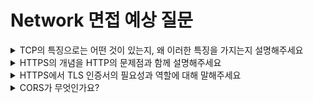 # Network 면접 예상 질문

<details>
<summary>TCP의 특징으로는 어떤 것이 있는지, 왜 이러한 특징을 가지는지 설명해주세요</summary>

<br>

- TCP의 특징으로는 연결 지향적, 신뢰성 보장, 순서 보장, 흐름 제어, 혼잡 제어가 있습니다.
- 이러한 특징을 가지는 이유는 TCP의 주요한 기능이 데이터의 신뢰할 수 있는 전송을 보장하는 것이기 때문입니다.
- IP는 단순히 패킷을 목적지까지 전달하기 때문에 전달 성공 보장하지 않습니다.
- 따라서 TCP가 IP 위에서 신뢰성과 제어 기능을 더해 안정적인 데이터 전송을 제공하는 것입니다.
- TCP는 안정적인 데이터 전송 제공하기 위해 3 way handshake로 연결을 수립하고, ACK 응답, 시퀀스 번호 등을 통해 데이터의 신뢰성과 순서를 보장합니다.
- 또한 슬라이딩 윈도우와 혼잡 제어 알고리즘으로 전송 속도를 제어해 네트워크 안정성을 확보합니다.

    <details>
    <summary>꼬리질문 : 흐름 제어 방법 중 sliding window의 개념과 동작 원리를 설명해주세요</summary>
    
    <br>

    - Sliding Window는 TCP에서 송신자와 수신자 간 데이터 전송량을 제어하기 위한 흐름 제어 기법입니다.
    - 수신자의 윈도우 크기만큼만 송신자가 연속적으로 데이터를 보낼 수 있도록 제한합니다.
    - 송신자는 데이터를 여러 세그먼트로 나누어 윈도우 크기만큼 전송하며, 각 세그먼트는 시퀀스 번호(sequence number) 를 가집니다.
    - 수신자는 패킷을 받을 때마다 ACK(확인 응답) 을 보내고, “다음으로 받을 수 있는 시퀀스 번호”와 “남은 윈도우 크기” 정보를 함께 전달합니다.
    - 송신자는 이 정보를 바탕으로 전송 가능한 윈도우 범위를 슬라이드(slide) 시키며, 새 데이터 전송을 계속 이어갑니다.
    
    </details>
</details>



<details>
<summary>HTTPS의 개념을 HTTP의 문제점과 함께 설명해주세요</summary>

<br>

- HTTP는 평문 (Plain Text) 통신 프로토콜로 데이터 암호화 하지 않고 주고 받는 프로토콜입니다.
- 따라서 도청, 데이터 변조, 스푸핑과 같은 문제점이 발생할 수 있습니다.
- HTTPS는 HTTP에 보안 계층인 TLS 계층을 추가한 프로토콜로, 데이터를 암호화하여 안전하게 주고받을 수 있게 합니다.
- (plus?) HTTPS는 공개키 기반 암호화(PKI)를 사용해 세션키를 교환하고, 이후에는 대칭키 암호화를 통해 빠르고 안전한 통신을 수행합니다.

    <details>
    <summary>꼬리질문 : HTTPS의 장단점에 대해 말해주세요</summary>
    
    <br>

    - HTTPS의 장점으로는 데이터 암호화가 있습니다.
    - 통신 내용을 암호화하여 중간에 도청하더라도 내용을 알 수 없습니다.
    - 또 서버가 진짜임을 보장할 수 있습니다.
    - CA 인증서와 CA 인증서 검증 체인으로 사용자는 서버가 진짜임을 보장받고, MITM(중간자 공격) 을 방지할 수 있습니다
    - 단점으로는 초기 연결 속도 저하가 있습니다.
    - 초기 연결 시 TLS Handshake 과정에서 추가 왕복이 필요하기 때문입니다.
    - 또 서버 부하 및 처리 속도 저하 및 리소스 소모가 있습니다.
    - 주고받는 모든 데이터를 암호화하고 복호화해야 하기 때문입니다.
    
    </details>
</details>



<details>
<summary>HTTPS에서 TLS 인증서의 필요성과 역할에 대해 말해주세요</summary>

<br>

- TLS 인증서는 중간자 공격(Man-in-the-Middle Attack)과 피싱(Phishing)을 방지하기 위해 필요합니다.
- 중간에 해커가 요청을 가로채 해커의 공개키를 보낼 수 있기 때문에 통신 상대의 신원을 확인할 방법이 없다면, 암호화는 아무 의미 없습니다.
- 클라이언트가 받은 공개키가 정말 요청 보내려는 서버의 것이 맞다는 것을 제 3자가 보증해줄 장치가 필요한데 TLS 인증서가 이 역할을 합니다.

    <details>
    <summary>꼬리질문 : TLS 인증서에는 어떠한 정보들이 들어있나요?</summary>
    
    <br>

    - 인증서에 들어있는 정보는
    - 인증서가 발급된 대상의 도메인 주소,
    - TLS 핸드셰이크 시 키 교환에 사용되는 해당 웹사이트의 공개키,
    - 이 인증서를 발급한 신뢰할 수 있는 기관(CA)의 이름,
    - 이 인증서가 위조되지 않았음을 증명하는 발급자(CA)의 암호화된 서명
    - etc...
    
    </details>
</details>



<details>
<summary>CORS가 무엇인가요?</summary>

<br>

- 교차 출처 리소스 공유로 한 origin에서 실행중인 웹 어플리케이션이 다른 origin(cross-origin)의 선택한 자원에 접근할 수 있는 권한을 부여하도록 브라우저에 알려주는 정책입니다.
- "이 출처는 안전하니 SOP 정책을 잠시 풀어주고 데이터를 읽어갈 수 있게 허락해 달라고 브라우저에게 알려주는 정책입니다.

    <details>
    <summary>꼬리질문 : CORS가 생겨난 이유는 무엇인가요?</summary>
    
    <br>

    - 이전에는 하나의 서버에서 모든 일을 처리해 같은 도메인 내에서 모든 처리가 일어났습니다.
    - 따라서 다른 origin으로 요청을 보내는 것을 악의적인 행위로 간주하는 것이 자연스러워 SOP 정책이 생겼습니다.
    - 하지만 현재는 현재는 프론트엔드 레이어와 API 서버 레이어를 따로 구성하는 경우가 많습니다.
    - 자연스럽게 다른 origin으로 요청하고 응답 받는 수요가 증가해 SOP에 대해 불편한 점들이 조금씩 생겼습니다.
    - 따라서 이러한 불편함을 해소하기 위해 CORS가 생겼습니다.
     
    </details>
</details>
